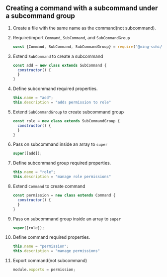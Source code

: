 ## Creating a command with a subcommand under a subcommand group

1. Create a file with the same name as the command(not subcommand).

2. Require/import `Command`, `SubCommand`, and `SubCommandGroup`
    ```js
    const {Command, SubCommand, SubCommandGroup} = require('@ming-suhi/djs-local-manager');
    ```

3. Extend `SubCommand` to create a subcommand
    ```js
    const add = new class extends SubCommand {
      constructor() {
      }
    }
    ```

4. Define subcommand required properties.
    ```js
    this.name = "add";
    this.description = "adds permission to role"
    ```

5. Extend `SubCommandGroup` to create subcommand group
    ```js
    const role = new class extends SubCommandGroup {
      constructor() {
      }
    }
    ```

6. Pass on subcommand inside an array to `super`
    ```js
    super([add]);
    ```

7. Define subcommand group required properties.
    ```js
    this.name = "role";
    this.description = "manage role permissions"
    ```

8. Extend `Command` to create command
    ```js
    const permission = new class extends Command {
      constructor() {
      }
    }
    ```

9. Pass on subcommand group inside an array to `super`
    ```js
    super([role]);
    ```

7. Define command required properties.
    ```js
    this.name = "permission";
    this.description = "manage permissions"
    ```

8. Export command(not subcommand)
    ```js
    module.exports = permission;
    ```